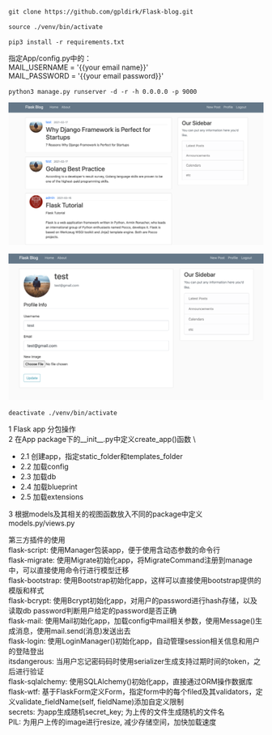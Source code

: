 ```
git clone https://github.com/gpldirk/Flask-blog.git
```

```
source ./venv/bin/activate
```

```
pip3 install -r requirements.txt
```

指定App/config.py中的：\
MAIL_USERNAME = '{{your email name}}' \
MAIL_PASSWORD = '{{your email password}}' 

```
python3 manage.py runserver -d -r -h 0.0.0.0 -p 9000 
```

![avatar](./main.png) 


![avatar](./profile.png)

```
deactivate ./venv/bin/activate
```

1 Flask app 分包操作 \
2 在App package下的__init__.py中定义create_app()函数 \
- 2.1 创建app，指定static_folder和templates_folder 
- 2.2 加载config 
- 2.3 加载db 
- 2.4 加载blueprint 
- 2.5 加载extensions 

3 根据models及其相关的视图函数放入不同的package中定义models.py/views.py

第三方插件的使用 \
flask-script: 使用Manager包装app，便于使用含动态参数的命令行 \
flask-migrate: 使用Migrate初始化app，将MigrateCommand注册到manage中，可以直接使用命令行进行模型迁移 \
flask-bootstrap: 使用Bootstrap初始化app，这样可以直接使用bootstrap提供的模版和样式 \
flask-bcrypt: 使用Bcrypt初始化app，对用户的password进行hash存储，以及读取db password判断用户给定的password是否正确 \
flask-mail: 使用Mail初始化app，加载config中mail相关参数，使用Message()生成消息，使用mail.send(消息)发送出去 \
flask-login: 使用LoginManager()初始化app，自动管理session相关信息和用户的登陆登出 \
itsdangerous: 当用户忘记密码码时使用serializer生成支持过期时间的token，之后进行验证 \
flask-sqlalchemy: 使用SQLAlchemy()初始化app，直接通过ORM操作数据库 \
flask-wtf: 基于FlaskForm定义Form，指定form中的每个filed及其validators，定义validate_fieldName(self, fieldName)添加自定义限制 \
secrets: 为app生成随机secret_key; 为上传的文件生成随机的文件名 \
PIL: 为用户上传的image进行resize, 减少存储空间，加快加载速度




    
